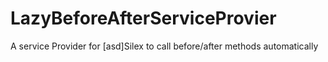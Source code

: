# LazyBeforeAfterServiceProvier
A service Provider for [asd]Silex to call before/after methods automatically
